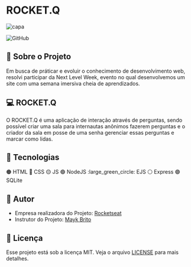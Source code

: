 # ROCKET.Q

![capa](https://user-images.githubusercontent.com/79922114/172733587-5f80cec4-34e7-427f-8df7-4eaefc646d78.png)

![GitHub](https://img.shields.io/github/license/JuuanMatheus/NLW-6)

## :test_tube: Sobre o Projeto

Em busca de práticar e evoluir o conhecimento de desenvolvimento web, resolvi participar da Next Level Week, evento no qual desenvolvemos um site com uma semana imersiva cheia de aprendizados.

## :computer: ROCKET.Q

O ROCKET.Q é uma aplicação de interação através de perguntas, sendo possível criar uma sala para internautas anônimos fazerem perguntas e o criador da sala em posse de uma senha gerenciar essas perguntas e marcar como lidas.

## :robot: Tecnologias

:orange_circle: HTML
:large_blue_circle: CSS
:yellow_circle: JS
:green_circle: NodeJS
:large_green_circle: EJS
:white_circle: Express
:purple_circle: SQLite

## :rocket: Autor

- Empresa realizadora do Projeto: [Rocketseat](https://rocketseat.com.br/)
- Instrutor do Projeto: [Mayk Brito](https://github.com/maykbrito)

## :memo: Licença

Esse projeto está sob a licença MIT. Veja o arquivo [LICENSE](https://github.com/JuuanMatheus/ROCKET.Q/blob/main/LICENSE) para mais detalhes.
